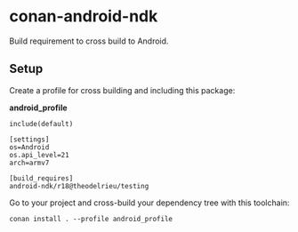 # conan-android-ndk

Build requirement to cross build to Android.

## Setup

Create a profile for cross building and including this package:

**android_profile**
    
    include(default)
   
    [settings]
    os=Android
    os.api_level=21
    arch=armv7

    [build_requires]
    android-ndk/r18@theodelrieu/testing
    

Go to your project and cross-build your dependency tree with this toolchain:

    conan install . --profile android_profile
